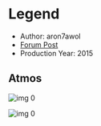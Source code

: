 # Legend

* Author: aron7awol
* [Forum Post](https://www.avsforum.com/threads/bass-eq-for-filtered-movies.2995212/post-56871008)
* Production Year: 2015

## Atmos

![img 0](https://fanart.tv/fanart/movies/276907/moviethumb/legend-560032125a1ac.jpg)

![img 0](https://i.imgur.com/rtiyYxh.png)

